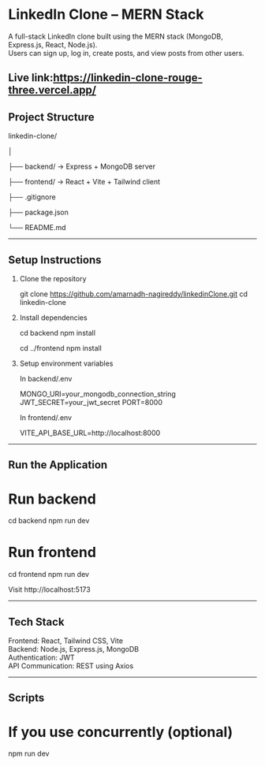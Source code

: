 # LinkedIn Clone – MERN Stack

A full-stack LinkedIn clone built using the MERN stack (MongoDB, Express.js, React, Node.js).  
Users can sign up, log in, create posts, and view posts from other users.

Live link:https://linkedin-clone-rouge-three.vercel.app/
------------------------------------------
Project Structure
------------------------------------------

linkedin-clone/

│

├── backend/        -> Express + MongoDB server

├── frontend/       -> React + Vite + Tailwind client

├── .gitignore

├── package.json

└── README.md


------------------------------------------
Setup Instructions
------------------------------------------

1. Clone the repository

   git clone https://github.com/amarnadh-nagireddy/linkedinClone.git
   cd linkedin-clone

2. Install dependencies

   cd backend
   npm install

   cd ../frontend
   npm install

3. Setup environment variables

   In backend/.env

   MONGO_URI=your_mongodb_connection_string
   JWT_SECRET=your_jwt_secret
   PORT=8000

   In frontend/.env

   VITE_API_BASE_URL=http://localhost:8000

------------------------------------------
Run the Application
------------------------------------------

# Run backend
cd backend
npm run dev

# Run frontend
cd frontend
npm run dev

Visit http://localhost:5173

------------------------------------------
Tech Stack
------------------------------------------

Frontend: React, Tailwind CSS, Vite  
Backend: Node.js, Express.js, MongoDB  
Authentication: JWT  
API Communication: REST using Axios

------------------------------------------
Scripts
------------------------------------------

# If you use concurrently (optional)
npm run dev
